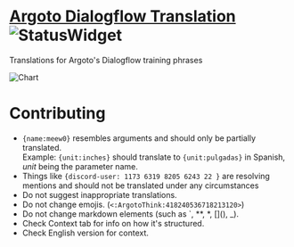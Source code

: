# [Argoto Dialogflow Translation](https://weblate.snazzah-is.cool/projects/argoto/dialogflow/) ![StatusWidget](http://weblate.snazzah-is.cool/widgets/argoto/-/svg-badge.svg)
Translations for Argoto's Dialogflow training phrases

![Chart](http://weblate.snazzah-is.cool/widgets/argoto/-/multi-auto.svg)

# Contributing

- `{name:meew0}` resembles arguments and should only be partially translated.  
  Example: `{unit:inches}` should translate to `{unit:pulgadas}` in Spanish, *unit* being the parameter name.
- Things like `{discord-user: 1173 6319 8205 6243 22 }` are resolving mentions and should not be translated under any circumstances
- Do not suggest inappropriate translations.
- Do not change emojis. (`<:ArgotoThink:418240536718213120>`)
- Do not change markdown elements (such as `, \**, \*, \[\](), \_). 
- Check Context tab for info on how it's structured.
- Check English version for context.
